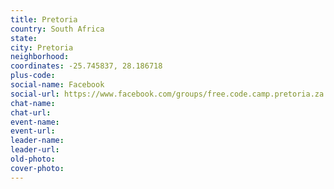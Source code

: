 ```yaml
---
title: Pretoria
country: South Africa
state: 
city: Pretoria
neighborhood: 
coordinates: -25.745837, 28.186718
plus-code:
social-name: Facebook
social-url: https://www.facebook.com/groups/free.code.camp.pretoria.za
chat-name:
chat-url:
event-name:
event-url:
leader-name:
leader-url:
old-photo: 
cover-photo:
---
```

